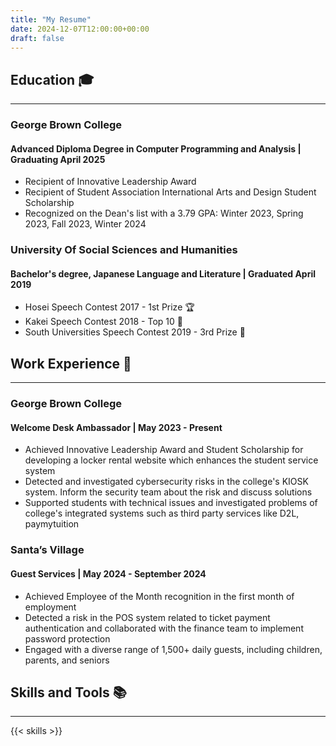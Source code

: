 ```yaml
---
title: "My Resume"
date: 2024-12-07T12:00:00+00:00
draft: false
---
```



## Education 🎓

---

### George Brown College

#### Advanced Diploma Degree in Computer Programming and Analysis | Graduating April 2025

- Recipient of Innovative Leadership Award
- Recipient of Student Association International Arts and Design Student Scholarship
- Recognized on the Dean's list with a 3.79 GPA: Winter 2023, Spring 2023, Fall 2023, Winter 2024


### University Of Social Sciences and Humanities

#### Bachelor's degree, Japanese Language and Literature | Graduated April 2019


- Hosei Speech Contest 2017 - 1st Prize 🏆
- Kakei Speech Contest 2018 - Top 10 🏅
- South Universities Speech Contest 2019 - 3rd Prize 🥉


## Work Experience 💼

---

### George Brown College 

#### Welcome Desk Ambassador | May 2023 - Present

- Achieved Innovative Leadership Award and Student Scholarship for developing a locker rental website which enhances the student service system
- Detected and investigated cybersecurity risks in the college's KIOSK system. Inform the security team about the risk and discuss solutions
- Supported students with technical issues and investigated problems of college's integrated systems such as third party services like D2L, paymytuition


### Santa’s Village 

#### Guest Services | May 2024 - September 2024

- Achieved Employee of the Month recognition in the first month of employment
- Detected a risk in the POS system related to ticket payment authentication and collaborated with the finance team to implement password protection
- Engaged with a diverse range of 1,500+ daily guests, including children, parents, and seniors


## Skills and Tools 📚

---

{{< skills >}}



